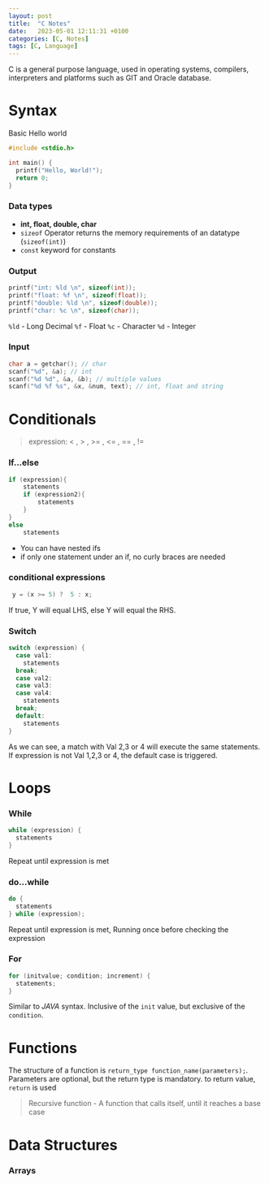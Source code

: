 ```yaml
---
layout: post
title:  "C Notes"
date:   2023-05-01 12:11:31 +0100
categories: [C, Notes]
tags: [C, Language]
---
```

C is a general purpose language, used in operating systems, compilers, interpreters and platforms such as GIT and Oracle database.


# Syntax
Basic Hello world
```c
#include <stdio.h>

int main() {
  printf("Hello, World!");
  return 0;
}
```
### Data types
- **int, float, double, char**
- ```sizeof``` Operator returns the memory requirements of an datatype (```sizeof(int)```)
- ```const``` keyword for constants


### Output
```c
printf("int: %ld \n", sizeof(int));
printf("float: %f \n", sizeof(float));
printf("double: %ld \n", sizeof(double));
printf("char: %c \n", sizeof(char));
```
```%ld``` - Long Decimal
```%f``` - Float
```%c``` - Character
```%d``` - Integer
### Input
```c
char a = getchar(); // char
scanf("%d", &a); // int
scanf("%d %d", &a, &b); // multiple values
scanf("%d %f %s", &x, &num, text); // int, float and string
```

# Conditionals
>expression: < ,  > , >= , <= , == , != 

### If...else
```c
if (expression){
	statements
	if (expression2){
		statements
	}
}
else
	statements
```
- You can have nested ifs
- if only one statement under an if, no curly braces are needed

### conditional expressions
```c
 y = (x >= 5) ?  5 : x;
```
If true, Y will equal LHS, else Y will equal the RHS.

### Switch
```c
switch (expression) {
  case val1:
    statements
  break;
  case val2:
  case val3:
  case val4:
    statements
  break;
  default:
    statements
}
```
As we can see, a match with Val 2,3 or 4 will execute the same statements. If expression is not Val 1,2,3 or 4, the default case is triggered.

# Loops
### While
```c
while (expression) {
  statements
}
```
Repeat until expression is met

### do...while
```c
do {
  statements
} while (expression);
```
Repeat until expression is met, Running once before checking the expression

### For
```c
for (initvalue; condition; increment) {
  statements;
}
```
Similar to *JAVA* syntax. Inclusive of the ```init``` value, but exclusive of the ```condition```.

# Functions
The structure of a function is ```return_type function_name(parameters);```. Parameters are optional, but the return type is mandatory. to return value, ```return``` is used
> Recursive function - A function that calls itself, until it reaches a base case
# Data Structures
### Arrays

